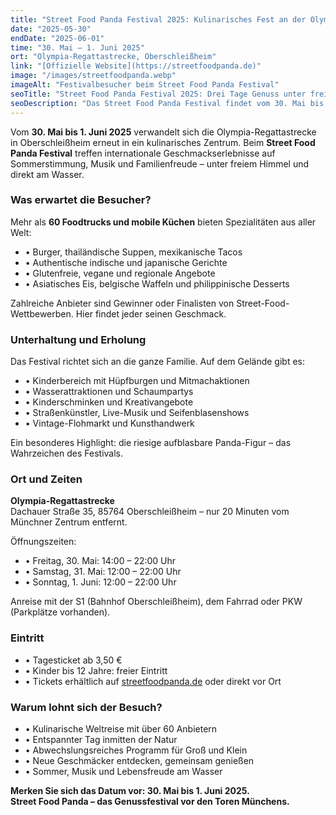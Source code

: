 ```yaml
---
title: "Street Food Panda Festival 2025: Kulinarisches Fest an der Olympia-Regattastrecke"
date: "2025-05-30"
endDate: "2025-06-01"
time: "30. Mai – 1. Juni 2025"
ort: "Olympia-Regattastrecke, Oberschleißheim"
link: "[Offizielle Website](https://streetfoodpanda.de)"
image: "/images/streetfoodpanda.webp"
imageAlt: "Festivalbesucher beim Street Food Panda Festival"
seoTitle: "Street Food Panda Festival 2025: Drei Tage Genuss unter freiem Himmel bei München"
seoDescription: "Das Street Food Panda Festival findet vom 30. Mai bis 1. Juni 2025 in Oberschleißheim statt – mit über 60 Foodtrucks, Live-Musik, Kinderprogramm und sommerlicher Atmosphäre am Wasser."
---
```


Vom **30. Mai bis 1. Juni 2025** verwandelt sich die Olympia-Regattastrecke in Oberschleißheim erneut in ein kulinarisches Zentrum. Beim **Street Food Panda Festival** treffen internationale Geschmackserlebnisse auf Sommerstimmung, Musik und Familienfreude – unter freiem Himmel und direkt am Wasser.

### Was erwartet die Besucher?

Mehr als **60 Foodtrucks und mobile Küchen** bieten Spezialitäten aus aller Welt:

- • Burger, thailändische Suppen, mexikanische Tacos  
- • Authentische indische und japanische Gerichte  
- • Glutenfreie, vegane und regionale Angebote  
- • Asiatisches Eis, belgische Waffeln und philippinische Desserts  

Zahlreiche Anbieter sind Gewinner oder Finalisten von Street-Food-Wettbewerben. Hier findet jeder seinen Geschmack.

### Unterhaltung und Erholung

Das Festival richtet sich an die ganze Familie. Auf dem Gelände gibt es:

- • Kinderbereich mit Hüpfburgen und Mitmachaktionen  
- • Wasserattraktionen und Schaumpartys  
- • Kinderschminken und Kreativangebote  
- • Straßenkünstler, Live-Musik und Seifenblasenshows  
- • Vintage-Flohmarkt und Kunsthandwerk  

Ein besonderes Highlight: die riesige aufblasbare Panda-Figur – das Wahrzeichen des Festivals.

### Ort und Zeiten

**Olympia-Regattastrecke**  
Dachauer Straße 35, 85764 Oberschleißheim – nur 20 Minuten vom Münchner Zentrum entfernt.  

Öffnungszeiten:

- • Freitag, 30. Mai: 14:00 – 22:00 Uhr  
- • Samstag, 31. Mai: 12:00 – 22:00 Uhr  
- • Sonntag, 1. Juni: 12:00 – 22:00 Uhr  

Anreise mit der S1 (Bahnhof Oberschleißheim), dem Fahrrad oder PKW (Parkplätze vorhanden).

### Eintritt

- • Tagesticket ab 3,50 €  
- • Kinder bis 12 Jahre: freier Eintritt  
- • Tickets erhältlich auf [streetfoodpanda.de](https://streetfoodpanda.de) oder direkt vor Ort  

### Warum lohnt sich der Besuch?

- • Kulinarische Weltreise mit über 60 Anbietern  
- • Entspannter Tag inmitten der Natur  
- • Abwechslungsreiches Programm für Groß und Klein  
- • Neue Geschmäcker entdecken, gemeinsam genießen  
- • Sommer, Musik und Lebensfreude am Wasser

**Merken Sie sich das Datum vor: 30. Mai bis 1. Juni 2025.**  
**Street Food Panda – das Genussfestival vor den Toren Münchens.**
